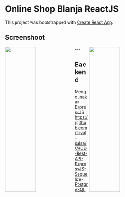 # Online Shop Blanja ReactJS 

This project was bootstrapped with [Create React App](https://github.com/facebook/create-react-app).

## Screenshoot

<img src="https://res.cloudinary.com/dvehyvk3d/image/upload/v1631118488/samples/blanja/signup_lf9lj6.png" align="left" height="35%" width="45%" >
<img src="https://res.cloudinary.com/dvehyvk3d/image/upload/v1631118491/samples/blanja/home_rxvcgy.png" align="right" height="35%" width="45%" >
---

## Backend
  Menggunakan ExpressJS : https://github.com/firyal-salsa/CRUD-Rest-API-ExpressJS-Sequelize-PostgreSQL
